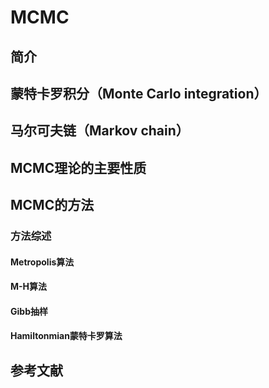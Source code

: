 # MCMC
## 简介
## 蒙特卡罗积分（Monte Carlo integration）
## 马尔可夫链（Markov chain）
## MCMC理论的主要性质
## MCMC的方法
### 方法综述
#### Metropolis算法
#### M-H算法
#### Gibb抽样
#### Hamiltonmian蒙特卡罗算法
## 参考文献
